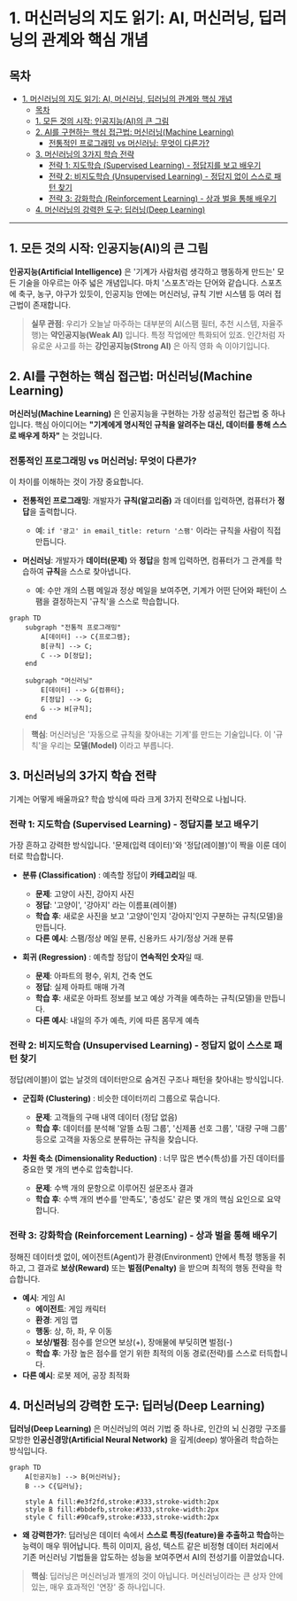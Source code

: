 # 1. 머신러닝의 지도 읽기: AI, 머신러닝, 딥러닝의 관계와 핵심 개념

## 목차
- [1. 머신러닝의 지도 읽기: AI, 머신러닝, 딥러닝의 관계와 핵심 개념](#1-머신러닝의-지도-읽기-ai-머신러닝-딥러닝의-관계와-핵심-개념)
  - [목차](#목차)
  - [1. 모든 것의 시작: 인공지능(AI)의 큰 그림](#1-모든-것의-시작-인공지능ai의-큰-그림)
  - [2. AI를 구현하는 핵심 접근법: 머신러닝(Machine Learning)](#2-ai를-구현하는-핵심-접근법-머신러닝machine-learning)
    - [전통적인 프로그래밍 vs 머신러닝: 무엇이 다른가?](#전통적인-프로그래밍-vs-머신러닝-무엇이-다른가)
  - [3. 머신러닝의 3가지 학습 전략](#3-머신러닝의-3가지-학습-전략)
    - [전략 1: 지도학습 (Supervised Learning) - 정답지를 보고 배우기](#전략-1-지도학습-supervised-learning---정답지를-보고-배우기)
    - [전략 2: 비지도학습 (Unsupervised Learning) - 정답지 없이 스스로 패턴 찾기](#전략-2-비지도학습-unsupervised-learning---정답지-없이-스스로-패턴-찾기)
    - [전략 3: 강화학습 (Reinforcement Learning) - 상과 벌을 통해 배우기](#전략-3-강화학습-reinforcement-learning---상과-벌을-통해-배우기)
  - [4. 머신러닝의 강력한 도구: 딥러닝(Deep Learning)](#4-머신러닝의-강력한-도구-딥러닝deep-learning)

---

## 1. 모든 것의 시작: 인공지능(AI)의 큰 그림

**인공지능(Artificial Intelligence)**  은 '기계가 사람처럼 생각하고 행동하게 만드는' 모든 기술을 아우르는 아주 넓은 개념입니다. 마치 '스포츠'라는 단어와 같습니다. 스포츠에 축구, 농구, 야구가 있듯이, 인공지능 안에는 머신러닝, 규칙 기반 시스템 등 여러 접근법이 존재합니다.

> **실무 관점**:
> 우리가 오늘날 마주하는 대부분의 AI(스팸 필터, 추천 시스템, 자율주행)는 **약인공지능(Weak AI)**  입니다. 특정 작업에만 특화되어 있죠. 인간처럼 자유로운 사고를 하는 **강인공지능(Strong AI)**  은 아직 영화 속 이야기입니다.

## 2. AI를 구현하는 핵심 접근법: 머신러닝(Machine Learning)

**머신러닝(Machine Learning)**  은 인공지능을 구현하는 가장 성공적인 접근법 중 하나입니다. 핵심 아이디어는 **"기계에게 명시적인 규칙을 알려주는 대신, 데이터를 통해 스스로 배우게 하자"** 는 것입니다.

### 전통적인 프로그래밍 vs 머신러닝: 무엇이 다른가?

이 차이를 이해하는 것이 가장 중요합니다.

- **전통적인 프로그래밍**: 개발자가 **규칙(알고리즘)**  과 데이터를 입력하면, 컴퓨터가 **정답**을 출력합니다.
  - 예: `if '광고' in email_title: return '스팸'` 이라는 규칙을 사람이 직접 만듭니다.

- **머신러닝**: 개발자가 **데이터(문제)**  와 **정답**을 함께 입력하면, 컴퓨터가 그 관계를 학습하여 **규칙**을 스스로 찾아냅니다.
  - 예: 수만 개의 스팸 메일과 정상 메일을 보여주면, 기계가 어떤 단어와 패턴이 스팸을 결정하는지 '규칙'을 스스로 학습합니다.

```mermaid
graph TD
    subgraph "전통적 프로그래밍"
        A[데이터] --> C{프로그램};
        B[규칙] --> C;
        C --> D[정답];
    end

    subgraph "머신러닝"
        E[데이터] --> G{컴퓨터};
        F[정답] --> G;
        G --> H[규칙];
    end
```

> **핵심**: 머신러닝은 '자동으로 규칙을 찾아내는 기계'를 만드는 기술입니다. 이 '규칙'을 우리는 **모델(Model)**  이라고 부릅니다.

## 3. 머신러닝의 3가지 학습 전략

기계는 어떻게 배울까요? 학습 방식에 따라 크게 3가지 전략으로 나뉩니다.

### 전략 1: 지도학습 (Supervised Learning) - 정답지를 보고 배우기

가장 흔하고 강력한 방식입니다. '문제(입력 데이터)'와 '정답(레이블)'이 짝을 이룬 데이터로 학습합니다.

- **분류 (Classification)** : 예측할 정답이 **카테고리**일 때.
  - **문제**: 고양이 사진, 강아지 사진
  - **정답**: '고양이', '강아지' 라는 이름표(레이블)
  - **학습 후**: 새로운 사진을 보고 '고양이'인지 '강아지'인지 구분하는 규칙(모델)을 만듭니다.
  - **다른 예시**: 스팸/정상 메일 분류, 신용카드 사기/정상 거래 분류

- **회귀 (Regression)** : 예측할 정답이 **연속적인 숫자**일 때.
  - **문제**: 아파트의 평수, 위치, 건축 연도
  - **정답**: 실제 아파트 매매 가격
  - **학습 후**: 새로운 아파트 정보를 보고 예상 가격을 예측하는 규칙(모델)을 만듭니다.
  - **다른 예시**: 내일의 주가 예측, 키에 따른 몸무게 예측

### 전략 2: 비지도학습 (Unsupervised Learning) - 정답지 없이 스스로 패턴 찾기

정답(레이블)이 없는 날것의 데이터만으로 숨겨진 구조나 패턴을 찾아내는 방식입니다.

- **군집화 (Clustering)** : 비슷한 데이터끼리 그룹으로 묶습니다.
  - **문제**: 고객들의 구매 내역 데이터 (정답 없음)
  - **학습 후**: 데이터를 분석해 '알뜰 쇼핑 그룹', '신제품 선호 그룹', '대량 구매 그룹' 등으로 고객을 자동으로 분류하는 규칙을 찾습니다.

- **차원 축소 (Dimensionality Reduction)** : 너무 많은 변수(특성)를 가진 데이터를 중요한 몇 개의 변수로 압축합니다.
  - **문제**: 수백 개의 문항으로 이루어진 설문조사 결과
  - **학습 후**: 수백 개의 변수를 '만족도', '충성도' 같은 몇 개의 핵심 요인으로 요약합니다.

### 전략 3: 강화학습 (Reinforcement Learning) - 상과 벌을 통해 배우기

정해진 데이터셋 없이, 에이전트(Agent)가 환경(Environment) 안에서 특정 행동을 취하고, 그 결과로 **보상(Reward)**  또는 **벌점(Penalty)**  을 받으며 최적의 행동 전략을 학습합니다.

- **예시**: 게임 AI
  - **에이전트**: 게임 캐릭터
  - **환경**: 게임 맵
  - **행동**: 상, 하, 좌, 우 이동
  - **보상/벌점**: 점수를 얻으면 보상(+), 장애물에 부딪히면 벌점(-)
  - **학습 후**: 가장 높은 점수를 얻기 위한 최적의 이동 경로(전략)를 스스로 터득합니다.
- **다른 예시**: 로봇 제어, 공장 최적화

## 4. 머신러닝의 강력한 도구: 딥러닝(Deep Learning)

**딥러닝(Deep Learning)**  은 머신러닝의 여러 기법 중 하나로, 인간의 뇌 신경망 구조를 모방한 **인공신경망(Artificial Neural Network)**  을 깊게(deep) 쌓아올려 학습하는 방식입니다.

```mermaid
graph TD
    A[인공지능] --> B{머신러닝};
    B --> C{딥러닝};

    style A fill:#e3f2fd,stroke:#333,stroke-width:2px
    style B fill:#bbdefb,stroke:#333,stroke-width:2px
    style C fill:#90caf9,stroke:#333,stroke-width:2px
```

- **왜 강력한가?**: 딥러닝은 데이터 속에서 **스스로 특징(feature)을 추출하고 학습**하는 능력이 매우 뛰어납니다. 특히 이미지, 음성, 텍스트 같은 비정형 데이터 처리에서 기존 머신러닝 기법들을 압도하는 성능을 보여주면서 AI의 전성기를 이끌었습니다.

> **핵심**: 딥러닝은 머신러닝과 별개의 것이 아닙니다. 머신러닝이라는 큰 상자 안에 있는, 매우 효과적인 '연장' 중 하나입니다.